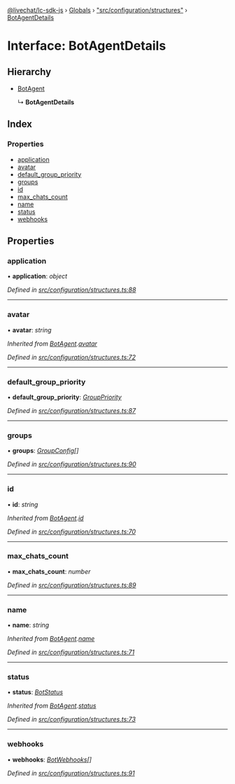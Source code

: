 [@livechat/lc-sdk-js](../README.md) › [Globals](../globals.md) › ["src/configuration/structures"](../modules/_src_configuration_structures_.md) › [BotAgentDetails](_src_configuration_structures_.botagentdetails.md)

# Interface: BotAgentDetails

## Hierarchy

* [BotAgent](_src_configuration_structures_.botagent.md)

  ↳ **BotAgentDetails**

## Index

### Properties

* [application](_src_configuration_structures_.botagentdetails.md#application)
* [avatar](_src_configuration_structures_.botagentdetails.md#avatar)
* [default_group_priority](_src_configuration_structures_.botagentdetails.md#default_group_priority)
* [groups](_src_configuration_structures_.botagentdetails.md#groups)
* [id](_src_configuration_structures_.botagentdetails.md#id)
* [max_chats_count](_src_configuration_structures_.botagentdetails.md#max_chats_count)
* [name](_src_configuration_structures_.botagentdetails.md#name)
* [status](_src_configuration_structures_.botagentdetails.md#status)
* [webhooks](_src_configuration_structures_.botagentdetails.md#webhooks)

## Properties

###  application

• **application**: *object*

*Defined in [src/configuration/structures.ts:88](https://github.com/livechat/lc-sdk-js/blob/8143b05/src/configuration/structures.ts#L88)*

___

###  avatar

• **avatar**: *string*

*Inherited from [BotAgent](_src_configuration_structures_.botagent.md).[avatar](_src_configuration_structures_.botagent.md#avatar)*

*Defined in [src/configuration/structures.ts:72](https://github.com/livechat/lc-sdk-js/blob/8143b05/src/configuration/structures.ts#L72)*

___

###  default_group_priority

• **default_group_priority**: *[GroupPriority](../enums/_src_configuration_structures_.grouppriority.md)*

*Defined in [src/configuration/structures.ts:87](https://github.com/livechat/lc-sdk-js/blob/8143b05/src/configuration/structures.ts#L87)*

___

###  groups

• **groups**: *[GroupConfig](_src_configuration_structures_.groupconfig.md)[]*

*Defined in [src/configuration/structures.ts:90](https://github.com/livechat/lc-sdk-js/blob/8143b05/src/configuration/structures.ts#L90)*

___

###  id

• **id**: *string*

*Inherited from [BotAgent](_src_configuration_structures_.botagent.md).[id](_src_configuration_structures_.botagent.md#id)*

*Defined in [src/configuration/structures.ts:70](https://github.com/livechat/lc-sdk-js/blob/8143b05/src/configuration/structures.ts#L70)*

___

###  max_chats_count

• **max_chats_count**: *number*

*Defined in [src/configuration/structures.ts:89](https://github.com/livechat/lc-sdk-js/blob/8143b05/src/configuration/structures.ts#L89)*

___

###  name

• **name**: *string*

*Inherited from [BotAgent](_src_configuration_structures_.botagent.md).[name](_src_configuration_structures_.botagent.md#name)*

*Defined in [src/configuration/structures.ts:71](https://github.com/livechat/lc-sdk-js/blob/8143b05/src/configuration/structures.ts#L71)*

___

###  status

• **status**: *[BotStatus](../enums/_src_configuration_structures_.botstatus.md)*

*Inherited from [BotAgent](_src_configuration_structures_.botagent.md).[status](_src_configuration_structures_.botagent.md#status)*

*Defined in [src/configuration/structures.ts:73](https://github.com/livechat/lc-sdk-js/blob/8143b05/src/configuration/structures.ts#L73)*

___

###  webhooks

• **webhooks**: *[BotWebhooks](_src_configuration_structures_.botwebhooks.md)[]*

*Defined in [src/configuration/structures.ts:91](https://github.com/livechat/lc-sdk-js/blob/8143b05/src/configuration/structures.ts#L91)*
